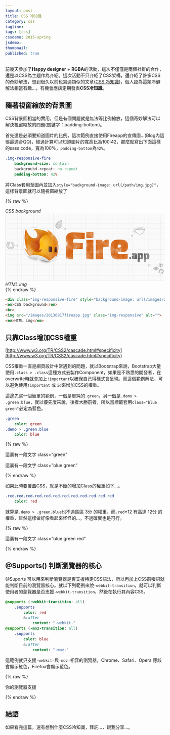 ```yaml
---
layout: post
title: CSS 冷知識
category: css
tagline:
tags: [css]
cssdemo: 2015-spring
jsdemo:
thumbnail:
published: true
---
```


前幾天參加了**Happy designer** + **RGBA**的活動，這次不僅僅是兩個社群的合作，還是以CSS為主題作為介紹。這次活動不只介紹了CSS架構，還介紹了許多CSS的奇妙解法，想到很久以前也寫過類似的文章([CSS 冷知識](http://wcc723.github.io/css/2014/05/23/css-cold-knows/))，個人認為這類冷僻解法相當有趣...，有機會應該定期發表**CSS冷知識**。

<!-- more -->

## 隨著視窗縮放的背景圖

CSS背景圖相當的實用，但是有個問題就是無法等比例縮放，這個奇妙解法可以解決視窗縮放的問題(關鍵字：padding-bottom)。

首先還是必須要知道圖片的比例，這次範例直接使用Fireapp的宣傳圖...(Blog內這張最適合QQ)，經過計算可以知道圖片的寬高比為100:42，那麼就寫出下面這樣的sass code，寬為100%，`padding-bottom`為`42%`。

```sass
.img-responsive-fire
	background-size: contain
	backgroubd-repeat: no-repeat
	padding-bottom: 42%
```

將Class套用至圖內並加入`style="background-image: url(/path/img.jpg)"`，這樣背景圖就可以隨視窗縮放了

{% raw %}
<div class="demo d0113">
	<div class="img-responsive-fire" style="background-image: url(/images/20130917fireapp.jpg)"></div>
	<em>CSS background</em>
	<br>
	<img src="/images/20130917fireapp.jpg" class="img-responsive" alt="">
	<em>HTML img</em>
</div>
{% endraw %}

```html
<div class="img-responsive-fire" style="background-image: url(/images/20130917fireapp.jpg)"></div>
<em>CSS background</em>
<br>
<img src="/images/20130917fireapp.jpg" class="img-responsive" alt="">
<em>HTML img</em>
```


## 只靠Class增加CSS權重

[http://www.w3.org/TR/CSS2/cascade.html#specificity](http://www.w3.org/TR/CSS2/cascade.html#specificity)

CSS權重一直是網頁設計中常遇到的問題，就以Bootstrap來說，Bootstrap大量使用`.class > .class`這種方式去製作Component，如果是不熟悉的開發者，在overwrite時就會加上`!important`以確保自己得樣式會呈現。而這個範例解法，可以避免使用`!important` 或 `id`來增加CSS的權重。

這邊先寫一個簡單的範例，一個是單純的`.green`，另一個是`.demo > .green.blue`，就以優先度來說，後者大勝前者，所以當標籤套用`class="blue green"`必定為藍色。

```sass
.green
	color: green
.demo > .green.blue
	color: blue
```

{% raw %}
<div class="demo d0113">
	<p class="green">這裏有一段文字 class="green"</p>
	<p class="blue green">這裏有一段文字 class="blue green"</p>
</div>
{% endraw %}

如果此時要覆蓋CSS，就是不斷的增加Class的權重如下...。

```sass
.red.red.red.red.red.red.red.red.red.red.red.red
	color: red
```

就算是`.demo > .green.blue`也不過區區 3分 的權重，而`.red`*12 有高達 12分 的權重，雖然這樣做好像看起來怪怪的...，不過確實也是可行。

{% raw %}
<div class="demo d0113">
	<p class="blue green red">這裏有一段文字 class="blue green red"</p>
</div>
{% endraw %}

## @Supports() 判斷瀏覽器的核心

@Suports 可以用來判斷瀏覽器是否支援特定CSS語法，所以再加上CSS前啜詞就能判斷目前的瀏覽器核心。就以下列範例來說`-webkit-transition`，就可以判斷使用者的瀏覽器是否支援`-webkit-transition`，然後在執行其內容CSS。

```sass
@supports (-webkit-transition: all)
	.supports
		color: red
		&:after
			content: "-webkit-"
@supports (-moz-transition: all)
	.supports
		color: blue
		&:after
			content: "-moz-"
```

這範例就只支援`-webkit-`與`-moz-`相容的瀏覽器，Chrome、Safari、Opera 應該會顯示紅色，Firefox會顯示藍色。

{% raw %}
<div class="demo d0113">
	<p class="supports">
		你的瀏覽器支援  
	</p>
</div>
{% endraw %}

## 結語

如果看完這篇，還有想到什麼CSS冷知識，拜託...，跟我分享...。
